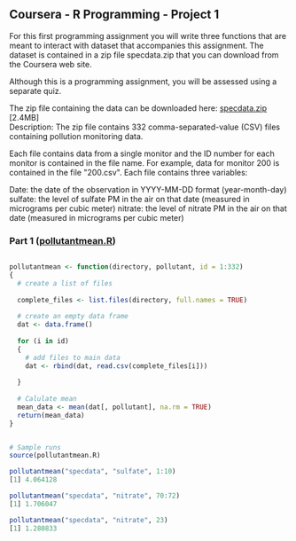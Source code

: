 ## Coursera - R Programming - Project 1

For this first programming assignment you will write three functions that are meant to interact with dataset that accompanies this assignment. The dataset is contained in a zip file specdata.zip that you can download from the Coursera web site.

Although this is a programming assignment, you will be assessed using a separate quiz.



The zip file containing the data can be downloaded here:
[specdata.zip](https://d396qusza40orc.cloudfront.net/rprog%2Fdata%2Fspecdata.zip) [2.4MB]
</br>Description: The zip file contains 332 comma-separated-value (CSV) files containing pollution monitoring data. 

Each file contains data from a single monitor and the ID number for each monitor is contained in the file name. For example, data for monitor 200 is contained in the file "200.csv". Each file contains three variables:

Date: the date of the observation in YYYY-MM-DD format (year-month-day)
sulfate: the level of sulfate PM in the air on that date (measured in micrograms per cubic meter)
nitrate: the level of nitrate PM in the air on that date (measured in micrograms per cubic meter)

### Part 1 ([pollutantmean.R](https://github.com/rbr7/coursera_r/blob/master/projects/pollutantmean.R))

```R

pollutantmean <- function(directory, pollutant, id = 1:332)
{
  # create a list of files
  
  complete_files <- list.files(directory, full.names = TRUE) 
  
  # create an empty data frame
  dat <- data.frame()
  
  for (i in id)
  {
    # add files to main data
    dat <- rbind(dat, read.csv(complete_files[i]))
    
  }
  
  # Calulate mean
  mean_data <- mean(dat[, pollutant], na.rm = TRUE)
  return(mean_data)
}


# Sample runs
source(pollutantmean.R) 

pollutantmean("specdata", "sulfate", 1:10)
[1] 4.064128

pollutantmean("specdata", "nitrate", 70:72)
[1] 1.706047

pollutantmean("specdata", "nitrate", 23)
[1] 1.280833
```
